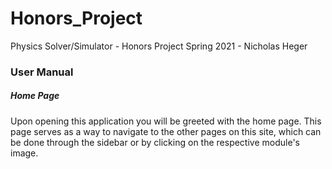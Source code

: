 # Honors_Project
Physics Solver/Simulator - Honors Project Spring 2021 - Nicholas Heger

### User Manual
##### Home Page
Upon opening this application you will be greeted with the home page. This page serves as a way to navigate to the other pages on this site, which can be done through the sidebar or by clicking on the respective module's image.
